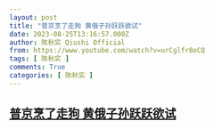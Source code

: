 ```yaml
---
layout: post
title: "普京烹了走狗 黄俄子孙跃跃欲试"
date: 2023-08-25T13:16:57.000Z
author: 陈秋实 Qiushi Official
from: https://www.youtube.com/watch?v=urCglfr8oCQ
tags: [ 陈秋实 ]
comments: True
categories: [ 陈秋实 ]
---
```

<!--1692969417000-->
[普京烹了走狗 黄俄子孙跃跃欲试](https://www.youtube.com/watch?v=urCglfr8oCQ)
------

<div>

</div>
